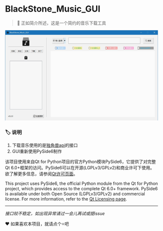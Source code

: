 # BlackStone_Music_GUI

>:page_facing_up: 正如简介所述，这是一个简约的音乐下载工具

![sample](sample.jpg)

### :label: 说明
1. 下载音乐使用的是[独角兽api](http://ovooa.caonm.net/)的接口
2. GUI重新使用PySide6制作

该项目使用来自Qt for Python项目的官方Python模块PySide6，它提供了对完整Qt 6.0+框架的访问。PySide6可以在开源(LGPLv3/GPLv2)和商业许可下使用。欲了解更多信息，请参阅[Qt许可页面](https://www.qt.io/licensing/)。

This project uses PySide6, the official Python module from the Qt for Python project, which provides access to the complete Qt 6.0+ framework. PySide6 is available under both Open Source (LGPLv3/GPLv2) and commercial license. For more information, refer to the [Qt Licensing page](https://www.qt.io/licensing/).

---
*接口较不稳定，如出现异常请过一会儿再试或提issue*

:heart: 如果喜欢本项目，就请点个:star:吧
